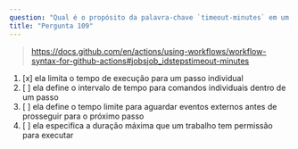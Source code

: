 ```yaml
---
question: "Qual é o propósito da palavra-chave `timeout-minutes` em um passo?"
title: "Pergunta 109"
---
```



> https://docs.github.com/en/actions/using-workflows/workflow-syntax-for-github-actions#jobsjob_idstepstimeout-minutes
1. [x] ela limita o tempo de execução para um passo individual
1. [ ] ela define o intervalo de tempo para comandos individuais dentro de um passo
1. [ ] ela define o tempo limite para aguardar eventos externos antes de prosseguir para o próximo passo
1. [ ] ela especifica a duração máxima que um trabalho tem permissão para executar
